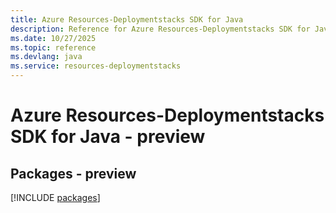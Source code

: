 ```yaml
---
title: Azure Resources-Deploymentstacks SDK for Java
description: Reference for Azure Resources-Deploymentstacks SDK for Java
ms.date: 10/27/2025
ms.topic: reference
ms.devlang: java
ms.service: resources-deploymentstacks
---
```

# Azure Resources-Deploymentstacks SDK for Java - preview
## Packages - preview
[!INCLUDE [packages](resources-deploymentstacks-index.md)]